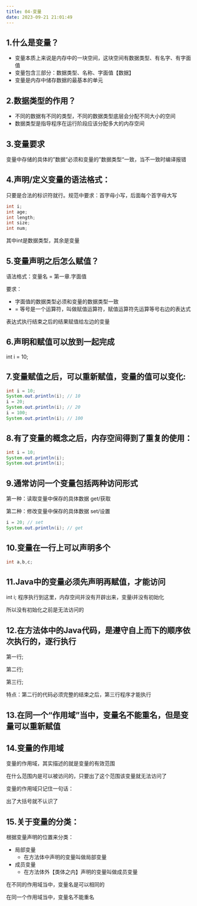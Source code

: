 ```yaml
---
title: 04-变量
date: 2023-09-21 21:01:49
---
```


## 1.什么是变量？

- 变量本质上来说是内存中的一块空间，这块空间有数据类型、有名字、有字面值
- 变量包含三部分：数据类型、名称、字面值【数据】
- 变量是内存中储存数据的最基本的单元

## 2.数据类型的作用？

- 不同的数据有不同的类型，不同的数据类型底层会分配不同大小的空间
- 数据类型是指导程序在运行阶段应该分配多大的内存空间

## 3.变量要求

变量中存储的具体的”数据“必须和变量的”数据类型“一致，当不一致时编译报错

## 4.声明/定义变量的语法格式：

只要是合法的标识符就行。规范中要求：首字母小写，后面每个首字母大写

```java
int i;
int age;
int length;
int size;
int num;
```

其中int是数据类型，其余是变量

## 5.变量声明之后怎么赋值？

语法格式：变量名 = 第一章.字面值

要求：

- 字面值的数据类型必须和变量的数据类型一致
- = 等号是一个运算符，叫做赋值运算符，赋值运算符先运算等号右边的表达式

表达式执行结束之后的结果赋值给左边的变量

## 6.声明和赋值可以放到一起完成

int i = 10;

## 7.变量赋值之后，可以重新赋值，变量的值可以变化:

```java
int i = 10;
System.out.println(i); // 10
i = 20;
System.out.println(i); // 20
i = 100;
System.out.println(i); // 100
```


## 8.有了变量的概念之后，内存空间得到了重复的使用：

```java
int i = 10;
System.out.println(i);
System.out.println(i);
```


## 9.通常访问一个变量包括两种访问形式

第一种：读取变量中保存的具体数据 get/获取

第二种：修改变量中保存的具体数据 set/设置

```java
i = 20; // set
System.out.println(i); // get
```

## 10.变量在一行上可以声明多个

```java
int a,b,c;
```

## 11.Java中的变量必须先声明再赋值，才能访问

int i; 程序执行到这里，内存空间并没有开辟出来，变量i并没有初始化

所以没有初始化之前是无法访问的

## 12.在方法体中的Java代码，是遵守自上而下的顺序依次执行的，逐行执行

第一行;

第二行;

第三行;

特点：第二行的代码必须完整的结束之后，第三行程序才能执行

## 13.在同一个“作用域”当中，变量名不能重名，但是变量可以重新赋值

## 14.变量的作用域

变量的作用域，其实描述的就是变量的有效范围

在什么范围内是可以被访问的，只要出了这个范围该变量就无法访问了

变量的作用域只记住一句话：

出了大括号就不认识了

## 15.关于变量的分类：

根据变量声明的位置来分类：

- 局部变量
  - 在方法体中声明的变量叫做局部变量
- 成员变量
  - 在方法体外【类体之内】声明的变量叫做成员变量

在不同的作用域当中，变量名是可以相同的

在同一个作用域当中，变量名不能重名
